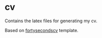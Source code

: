 # cv
Contains the latex files for generating my cv.

Based on [fortysecondscv](https://github.com/PandaScience/FortySecondsCV) template.
